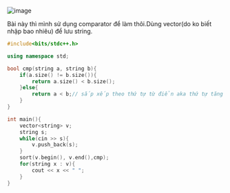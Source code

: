 ![image](https://github.com/Llam-a/Practice_Cpp/assets/115911041/927e4e07-599f-4f27-b4fc-3e305b84ac6e)

Bài này thì mình sử dụng comparator để làm thôi.Dùng vector(do ko biết nhập bao nhiêu) để lưu string.

```cpp
#include<bits/stdc++.h>

using namespace std;

bool cmp(string a, string b){
    if(a.size() != b.size()){
        return a.size() < b.size();
    }else{
        return a < b;// sắp xếp theo thứ tự từ điển aka thứ tự tăng dần
    }
}

int main(){
    vector<string> v;
    string s;
    while(cin >> s){
        v.push_back(s);
    }
    sort(v.begin(), v.end(),cmp);   
    for(string x : v){
        cout << x << " ";
    }
}
```
